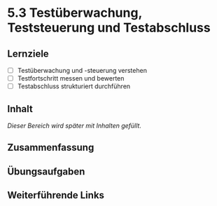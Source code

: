 # 5.3 Testüberwachung, Teststeuerung und Testabschluss

## Lernziele

- [ ] Testüberwachung und -steuerung verstehen
- [ ] Testfortschritt messen und bewerten
- [ ] Testabschluss strukturiert durchführen

## Inhalt

_Dieser Bereich wird später mit Inhalten gefüllt._

## Zusammenfassung

## Übungsaufgaben

## Weiterführende Links
